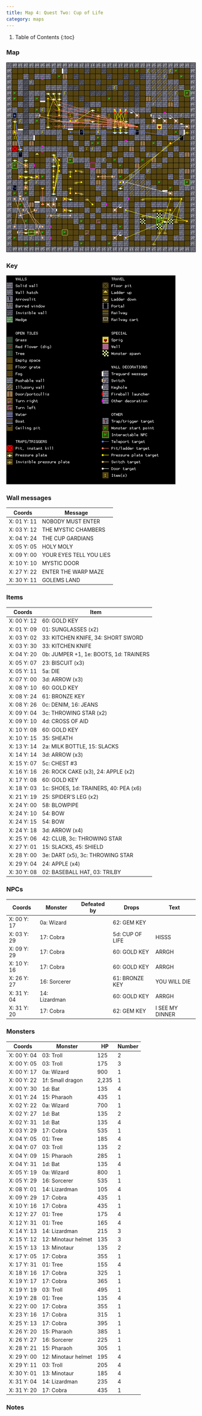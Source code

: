```yaml
---
title: Map 4: Quest Two: Cup of Life
category: maps
---
```


1. Table of Contents
{:toc}

### Map

![Knightmare map 4: Quest Two: Cup of Life](../images/Knightmare_map_4.png "Quest Two: Cup of Life")

### Key

![Knightmare map key](../images/Knightmare_map_key.png "Map key")

### Wall messages

 Coords      | Message                 
-------------|-------------------------
 X: 01 Y: 11 | NOBODY MUST ENTER
 X: 03 Y: 12 | THE MYSTIC CHAMBERS
 X: 04 Y: 24 | THE CUP GARDIANS
 X: 05 Y: 05 | HOLY MOLY
 X: 09 Y: 00 | YOUR EYES TELL YOU LIES
 X: 10 Y: 10 | MYSTIC DOOR
 X: 27 Y: 22 | ENTER THE WARP MAZE
 X: 30 Y: 11 | GOLEMS LAND

### Items

 Coords      | Item       
-------------|------------
 X: 00 Y: 12 | 60: GOLD KEY
 X: 01 Y: 09 | 01: SUNGLASSES (x2)
 X: 03 Y: 02 | 33: KITCHEN KNIFE, 34: SHORT SWORD
 X: 03 Y: 30 | 33: KITCHEN KNIFE
 X: 04 Y: 20 | 0b: JUMPER +1, 1e: BOOTS, 1d: TRAINERS
 X: 05 Y: 07 | 23: BISCUIT (x3)
 X: 05 Y: 11 | 5a: DIE
 X: 07 Y: 00 | 3d: ARROW (x3)
 X: 08 Y: 10 | 60: GOLD KEY
 X: 08 Y: 24 | 61: BRONZE KEY
 X: 08 Y: 26 | 0c: DENIM, 16: JEANS
 X: 09 Y: 04 | 3c: THROWING STAR (x2)
 X: 09 Y: 10 | 4d: CROSS OF AID
 X: 10 Y: 08 | 60: GOLD KEY
 X: 10 Y: 15 | 35: SHEATH
 X: 13 Y: 14 | 2a: MILK BOTTLE, 15: SLACKS
 X: 14 Y: 14 | 3d: ARROW (x3)
 X: 15 Y: 07 | 5c: CHEST #3
 X: 16 Y: 16 | 26: ROCK CAKE (x3), 24: APPLE (x2)
 X: 17 Y: 08 | 60: GOLD KEY
 X: 18 Y: 03 | 1c: SHOES, 1d: TRAINERS, 40: PEA (x6)
 X: 21 Y: 19 | 25: SPIDER'S LEG (x2)
 X: 24 Y: 00 | 58: BLOWPIPE
 X: 24 Y: 10 | 54: BOW
 X: 24 Y: 15 | 54: BOW
 X: 24 Y: 18 | 3d: ARROW (x4)
 X: 25 Y: 06 | 42: CLUB, 3c: THROWING STAR
 X: 27 Y: 01 | 15: SLACKS, 45: SHIELD
 X: 28 Y: 00 | 3e: DART (x5), 3c: THROWING STAR
 X: 29 Y: 04 | 24: APPLE (x4)
 X: 30 Y: 08 | 02: BASEBALL HAT, 03: TRILBY

### NPCs

 Coords      | Monster              | Defeated by            | Drops                  | Text
-------------|----------------------|------------------------|------------------------|--------
 X: 00 Y: 17 | 0a: Wizard           |                        | 62: GEM KEY            | 
 X: 03 Y: 29 | 17: Cobra            |                        | 5d: CUP OF LIFE        | HISSS
 X: 09 Y: 29 | 17: Cobra            |                        | 60: GOLD KEY           | ARRGH
 X: 10 Y: 16 | 17: Cobra            |                        | 60: GOLD KEY           | ARRGH
 X: 26 Y: 27 | 16: Sorcerer         |                        | 61: BRONZE KEY         | YOU WILL DIE
 X: 31 Y: 04 | 14: Lizardman        |                        | 60: GOLD KEY           | ARRGH
 X: 31 Y: 20 | 17: Cobra            |                        | 62: GEM KEY            | I SEE MY DINNER

### Monsters

 Coords      | Monster              | HP     | Number
-------------|----------------------|--------|--------
 X: 00 Y: 04 | 03: Troll            |    125 | 2
 X: 00 Y: 05 | 03: Troll            |    175 | 3
 X: 00 Y: 17 | 0a: Wizard           |    900 | 1
 X: 00 Y: 22 | 1f: Small dragon     |  2,235 | 1
 X: 00 Y: 30 | 1d: Bat              |    135 | 4
 X: 01 Y: 24 | 15: Pharaoh          |    435 | 1
 X: 02 Y: 22 | 0a: Wizard           |    700 | 1
 X: 02 Y: 27 | 1d: Bat              |    135 | 2
 X: 02 Y: 31 | 1d: Bat              |    135 | 4
 X: 03 Y: 29 | 17: Cobra            |    535 | 1
 X: 04 Y: 05 | 01: Tree             |    185 | 4
 X: 04 Y: 07 | 03: Troll            |    135 | 2
 X: 04 Y: 09 | 15: Pharaoh          |    285 | 1
 X: 04 Y: 31 | 1d: Bat              |    135 | 4
 X: 05 Y: 19 | 0a: Wizard           |    800 | 1
 X: 05 Y: 29 | 16: Sorcerer         |    535 | 1
 X: 08 Y: 01 | 14: Lizardman        |    105 | 4
 X: 09 Y: 29 | 17: Cobra            |    435 | 1
 X: 10 Y: 16 | 17: Cobra            |    435 | 1
 X: 12 Y: 27 | 01: Tree             |    175 | 4
 X: 12 Y: 31 | 01: Tree             |    165 | 4
 X: 14 Y: 13 | 14: Lizardman        |    215 | 3
 X: 15 Y: 12 | 12: Minotaur helmet  |    135 | 3
 X: 15 Y: 13 | 13: Minotaur         |    135 | 2
 X: 17 Y: 05 | 17: Cobra            |    355 | 1
 X: 17 Y: 31 | 01: Tree             |    155 | 4
 X: 18 Y: 16 | 17: Cobra            |    325 | 1
 X: 19 Y: 17 | 17: Cobra            |    365 | 1
 X: 19 Y: 19 | 03: Troll            |    495 | 1
 X: 19 Y: 28 | 01: Tree             |    135 | 4
 X: 22 Y: 00 | 17: Cobra            |    355 | 1
 X: 23 Y: 16 | 17: Cobra            |    315 | 1
 X: 25 Y: 13 | 17: Cobra            |    395 | 1
 X: 26 Y: 20 | 15: Pharaoh          |    385 | 1
 X: 26 Y: 27 | 16: Sorcerer         |    225 | 1
 X: 28 Y: 21 | 15: Pharaoh          |    305 | 1
 X: 29 Y: 00 | 12: Minotaur helmet  |    195 | 4
 X: 29 Y: 11 | 03: Troll            |    205 | 4
 X: 30 Y: 01 | 13: Minotaur         |    185 | 4
 X: 31 Y: 04 | 14: Lizardman        |    235 | 4
 X: 31 Y: 20 | 17: Cobra            |    435 | 1

### Notes
